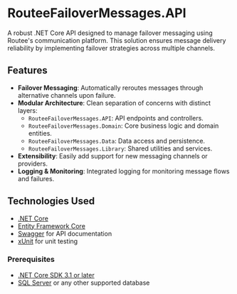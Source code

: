 # RouteeFailoverMessages.API

A robust .NET Core API designed to manage failover messaging using Routee's communication platform. This solution ensures message delivery reliability by implementing failover strategies across multiple channels.

## Features

- **Failover Messaging**: Automatically reroutes messages through alternative channels upon failure.
- **Modular Architecture**: Clean separation of concerns with distinct layers:
  - `RouteeFailoverMessages.API`: API endpoints and controllers.
  - `RouteeFailoverMessages.Domain`: Core business logic and domain entities.
  - `RouteeFailoverMessages.Data`: Data access and persistence.
  - `RouteeFailoverMessages.Library`: Shared utilities and services.
- **Extensibility**: Easily add support for new messaging channels or providers.
- **Logging & Monitoring**: Integrated logging for monitoring message flows and failures.

## Technologies Used

- [.NET Core](https://dotnet.microsoft.com/)
- [Entity Framework Core](https://docs.microsoft.com/en-us/ef/core/)
- [Swagger](https://swagger.io/) for API documentation
- [xUnit](https://xunit.net/) for unit testing

### Prerequisites

- [.NET Core SDK 3.1 or later](https://dotnet.microsoft.com/download)
- [SQL Server](https://www.microsoft.com/en-us/sql-server) or any other supported database
